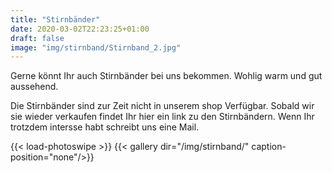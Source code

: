 ```yaml
---
title: "Stirnbänder"
date: 2020-03-02T22:23:25+01:00
draft: false
image: "img/stirnband/Stirnband_2.jpg"
---
```


Gerne könnt Ihr auch Stirnbänder bei uns bekommen. Wohlig warm und gut aussehend.

Die Stirnbänder sind zur Zeit nicht in unserem shop Verfügbar. Sobald wir sie wieder verkaufen findet Ihr hier ein link zu den Stirnbändern.
Wenn Ihr trotzdem intersse habt schreibt uns eine Mail.

{{< load-photoswipe >}}
{{< gallery dir="/img/stirnband/" caption-position="none"/>}}

